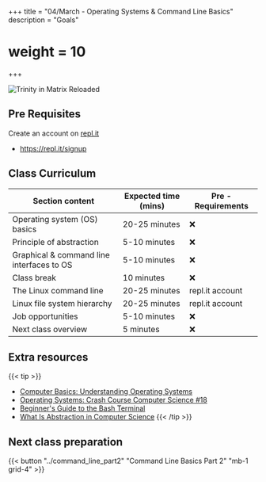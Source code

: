 +++
title = "04/March - Operating Systems & Command Line Basics"
description = "Goals"
# weight = 10
+++

![Trinity in Matrix Reloaded](https://external-preview.redd.it/xkDEPvZx_lcEKXke2t9UniK-4zD_BrbM3Oy-HMIsaSE.jpg?auto=webp&s=e3268a6044c48c375dc7f254d34b60bea5e40f2a)

## Pre Requisites

Create an account on [repl.it](https://repl.it/signup)

- https://repl.it/signup

## Class Curriculum

| Section content                             | Expected time (mins) | Pre - Requirements |
| ------------------------------------------- | -------------------- | ------------------ |
| Operating system (OS) basics                | 20-25 minutes        | ❌                  |
| Principle of abstraction                    | 5-10 minutes         | ❌                  |
| Graphical & command line interfaces to OS   | 5-10 minutes         | ❌                  |
| Class break                                 | 10 minutes           | ❌                  |
| The Linux command line                      | 20-25 minutes        | repl.it account    |
| Linux file system hierarchy                 | 20-25 minutes        | repl.it account    |
| Job opportunities                           | 5-10 minutes         | ❌                  |
| Next class overview                         | 5 minutes            | ❌                  |


## Extra resources
{{< tip >}}
- [Computer Basics: Understanding Operating Systems](https://www.youtube.com/watch?v=fkGCLIQx1MI)
- [Operating Systems: Crash Course Computer Science #18](https://www.youtube.com/watch?v=26QPDBe-NB8)
- [Beginner's Guide to the Bash Terminal](https://www.youtube.com/watch?v=oxuRxtrO2Ag)
- [What Is Abstraction in Computer Science](https://www.youtube.com/watch?v=_y-5nZAbgt4)
  {{< /tip >}}


## Next class preparation

{{< button "../command_line_part2" "Command Line Basics Part 2" "mb-1 grid-4" >}}

